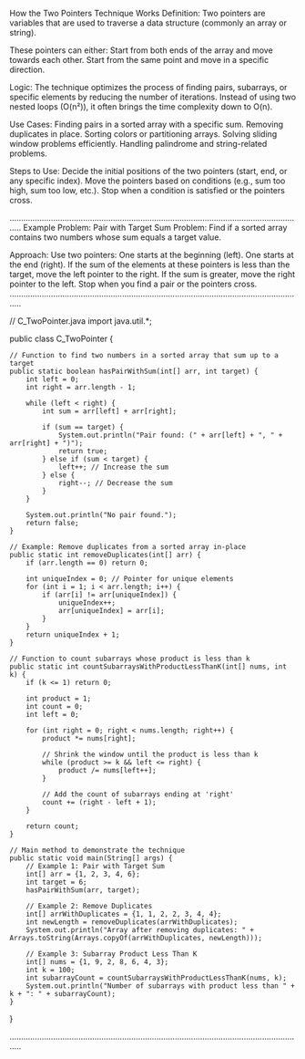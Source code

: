 How the Two Pointers Technique Works
Definition:
Two pointers are variables that are used to traverse a data structure (commonly an array or string).

These pointers can either:
Start from both ends of the array and move towards each other.
Start from the same point and move in a specific direction.

Logic:
The technique optimizes the process of finding pairs, subarrays, or specific elements by reducing the number of iterations. Instead of using two nested loops (O(n²)), it often brings the time complexity down to O(n).

Use Cases:
Finding pairs in a sorted array with a specific sum.
Removing duplicates in place.
Sorting colors or partitioning arrays.
Solving sliding window problems efficiently.
Handling palindrome and string-related problems.

Steps to Use:
Decide the initial positions of the two pointers (start, end, or any specific index).
Move the pointers based on conditions (e.g., sum too high, sum too low, etc.).
Stop when a condition is satisfied or the pointers cross.

.................................................................................................................................
Example Problem: Pair with Target Sum
Problem:
Find if a sorted array contains two numbers whose sum equals a target value.

Approach:
Use two pointers:
One starts at the beginning (left).
One starts at the end (right).
If the sum of the elements at these pointers is less than the target, move the left pointer to the right.
If the sum is greater, move the right pointer to the left.
Stop when you find a pair or the pointers cross.
.................................................................................................................................

// C_TwoPointer.java
import java.util.*;

public class C_TwoPointer {

    // Function to find two numbers in a sorted array that sum up to a target
    public static boolean hasPairWithSum(int[] arr, int target) {
        int left = 0;
        int right = arr.length - 1;

        while (left < right) {
            int sum = arr[left] + arr[right];

            if (sum == target) {
                System.out.println("Pair found: (" + arr[left] + ", " + arr[right] + ")");
                return true;
            } else if (sum < target) {
                left++; // Increase the sum
            } else {
                right--; // Decrease the sum
            }
        }

        System.out.println("No pair found.");
        return false;
    }

    // Example: Remove duplicates from a sorted array in-place
    public static int removeDuplicates(int[] arr) {
        if (arr.length == 0) return 0;

        int uniqueIndex = 0; // Pointer for unique elements
        for (int i = 1; i < arr.length; i++) {
            if (arr[i] != arr[uniqueIndex]) {
                uniqueIndex++;
                arr[uniqueIndex] = arr[i];
            }
        }
        return uniqueIndex + 1;
    }

    // Function to count subarrays whose product is less than k
    public static int countSubarraysWithProductLessThanK(int[] nums, int k) {
        if (k <= 1) return 0;

        int product = 1;
        int count = 0;
        int left = 0;

        for (int right = 0; right < nums.length; right++) {
            product *= nums[right];

            // Shrink the window until the product is less than k
            while (product >= k && left <= right) {
                product /= nums[left++];
            }

            // Add the count of subarrays ending at 'right'
            count += (right - left + 1);
        }

        return count;
    }

    // Main method to demonstrate the technique
    public static void main(String[] args) {
        // Example 1: Pair with Target Sum
        int[] arr = {1, 2, 3, 4, 6};
        int target = 6;
        hasPairWithSum(arr, target);

        // Example 2: Remove Duplicates
        int[] arrWithDuplicates = {1, 1, 2, 2, 3, 4, 4};
        int newLength = removeDuplicates(arrWithDuplicates);
        System.out.println("Array after removing duplicates: " + Arrays.toString(Arrays.copyOf(arrWithDuplicates, newLength)));

        // Example 3: Subarray Product Less Than K
        int[] nums = {1, 9, 2, 8, 6, 4, 3};
        int k = 100;
        int subarrayCount = countSubarraysWithProductLessThanK(nums, k);
        System.out.println("Number of subarrays with product less than " + k + ": " + subarrayCount);
    }
}

.................................................................................................................................